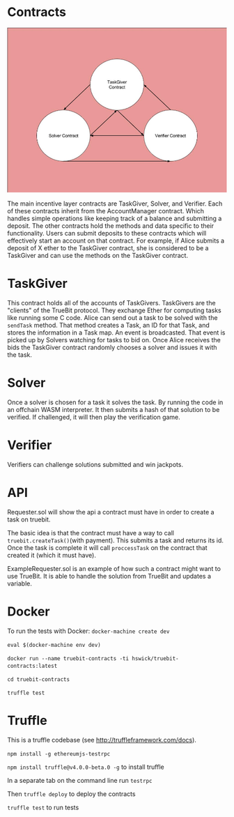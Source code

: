 # Contracts

![alt text](img/IncentiveLayerArchitecture.jpg)

The main incentive layer contracts are TaskGiver, Solver, and Verifier. Each of these contracts inherit from the AccountManager contract. Which handles simple operations like keeping track of a balance and submitting a deposit. The other contracts hold the methods and data specific to their functionality. Users can submit deposits to these contracts which will effectively start an account on that contract. For example, if Alice submits a deposit of X ether to the TaskGiver contract, she is considered to be a TaskGiver and can use the methods on the TaskGiver contract.

# TaskGiver
This contract holds all of the accounts of TaskGivers. TaskGivers are the "clients" of the TrueBit protocol. They exchange Ether for computing tasks like running some C code. Alice can send out a task to be solved with the `sendTask` method. That method creates a Task, an ID for that Task, and stores the information in a Task map. An event is broadcasted. That event is picked up by Solvers watching for tasks to bid on. Once Alice receives the bids the TaskGiver contract randomly chooses a solver and issues it with the task.

# Solver
Once a solver is chosen for a task it solves the task. By running the code in an offchain WASM interpreter. It then submits a hash of that solution to be verified. If challenged, it will then play the verification game.

# Verifier
Verifiers can challenge solutions submitted and win jackpots.

# API
Requester.sol will show the api a contract must have in order to create a task on truebit.

The basic idea is that the contract must have a way to call `truebit.createTask()`(with payment). This submits a task and returns its id. Once the task is complete it will call `proccessTask` on the contract that created it (which it must have).

ExampleRequester.sol is an example of how such a contract might want to use TrueBit. It is able to handle the solution from TrueBit and updates a variable.

# Docker
To run the tests with Docker:
`docker-machine create dev`

`eval $(docker-machine env dev)`

`docker run --name truebit-contracts -ti hswick/truebit-contracts:latest`

`cd truebit-contracts`

`truffle test`

# Truffle
This is a truffle codebase (see http://truffleframework.com/docs).

`npm install -g ethereumjs-testrpc`

`npm install truffle@v4.0.0-beta.0 -g` to install truffle

In a separate tab on the command line run `testrpc`

Then `truffle deploy` to deploy the contracts

`truffle test` to run tests
